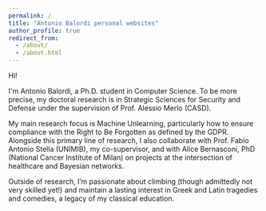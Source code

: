 ```yaml
---
permalink: /
title: "Antonio Balordi personal websites"
author_profile: true
redirect_from: 
  - /about/
  - /about.html
---
```


Hi!

I'm Antonio Balordi, a Ph.D. student in Computer Science. To be more precise, my doctoral research is in Strategic Sciences for Security and Defense under the supervision of Prof. Alessio Merlo (CASD).

My main research focus is Machine Unlearning, particularly how to ensure compliance with the Right to Be Forgotten as defined by the GDPR. Alongside this primary line of research, I also collaborate with Prof. Fabio Antonio Stella (UNIMIB), my co-supervisor, and with Alice Bernasconi, PhD (National Cancer Institute of Milan) on projects at the intersection of healthcare and Bayesian networks.

Outside of research, I’m passionate about climbing (though admittedly not very skilled yet!) and maintain a lasting interest in Greek and Latin tragedies and comedies, a legacy of my classical education.